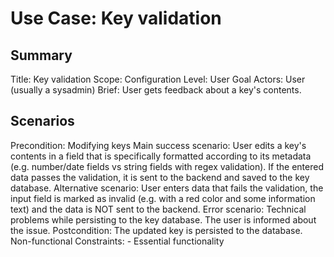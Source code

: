# Use Case: Key validation

## Summary

Title: Key validation
Scope: Configuration
Level: User Goal
Actors: User (usually a sysadmin)
Brief: User gets feedback about a key's contents.

## Scenarios

Precondition: Modifying keys
Main success scenario: User edits a key's contents in a field that is
  specifically formatted according to its metadata (e.g. number/date fields vs
  string fields with regex validation). If the entered data passes the
  validation, it is sent to the backend and saved to the key database.
Alternative scenario: User enters data that fails the validation, the input
  field is marked as invalid (e.g. with a red color and some information text)
  and the data is NOT sent to the backend.
Error scenario: Technical problems while persisting to the key database. The
  user is informed about the issue.
Postcondition: The updated key is persisted to the database.
Non-functional Constraints:
	- Essential functionality
